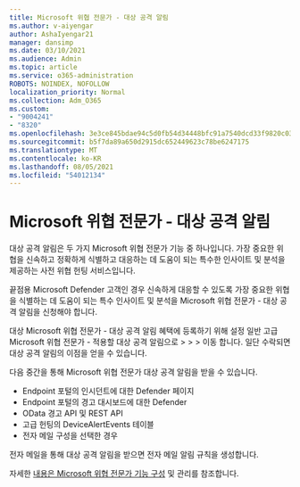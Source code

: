 ```yaml
---
title: Microsoft 위협 전문가 - 대상 공격 알림
ms.author: v-aiyengar
author: AshaIyengar21
manager: dansimp
ms.date: 03/10/2021
ms.audience: Admin
ms.topic: article
ms.service: o365-administration
ROBOTS: NOINDEX, NOFOLLOW
localization_priority: Normal
ms.collection: Adm_O365
ms.custom:
- "9004241"
- "8320"
ms.openlocfilehash: 3e3ce845bdae94c5d0fb54d34448bfc91a7540dcd33f9820c030406f19108f97
ms.sourcegitcommit: b5f7da89a650d2915dc652449623c78be6247175
ms.translationtype: MT
ms.contentlocale: ko-KR
ms.lasthandoff: 08/05/2021
ms.locfileid: "54012134"
---
```

# <a name="microsoft-threat-experts---targeted-attack-notification"></a>Microsoft 위협 전문가 - 대상 공격 알림

대상 공격 알림은 두 가지 Microsoft 위협 전문가 기능 중 하나입니다. 가장 중요한 위협을 신속하고 정확하게 식별하고 대응하는 데 도움이 되는 특수한 인사이트 및 분석을 제공하는 사전 위협 헌팅 서비스입니다.

끝점용 Microsoft Defender 고객인 경우 신속하게 대응할 수 있도록 가장 중요한 위협을 식별하는 데 도움이 되는 특수 인사이트 및 분석을 Microsoft 위협 전문가 - 대상 공격 알림을 신청해야 합니다.

대상 Microsoft 위협 전문가 - 대상 공격 알림 혜택에 등록하기 위해 설정 일반 고급 Microsoft 위협 전문가 - 적용할 대상 공격 알림으로  >    >    >   이동 합니다. 일단 수락되면 대상 공격 알림의 이점을 얻을 수 있습니다.

다음 중간을 통해 Microsoft 위협 전문가 대상 공격 알림을 받을 수 있습니다.

- Endpoint 포털의 인시던트에 대한 Defender 페이지
- Endpoint 포털의 경고 대시보드에 대한 Defender
- OData 경고 API 및 REST API
- 고급 헌팅의 DeviceAlertEvents 테이블
- 전자 메일 구성을 선택한 경우

전자 메일을 통해 대상 공격 알림을 받으면 전자 메일 알림 규칙을 생성합니다. 

자세한 [내용은 Microsoft 위협 전문가 기능 구성](/windows/security/threat-protection/microsoft-defender-atp/configure-microsoft-threat-experts) 및 관리를 참조합니다.
